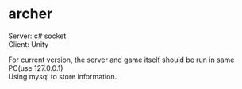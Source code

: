 # archer
Server: c# socket  
Client: Unity  

For current version, the server and game itself should be run in same PC(use 127.0.0.1)  
Using mysql to store information.

